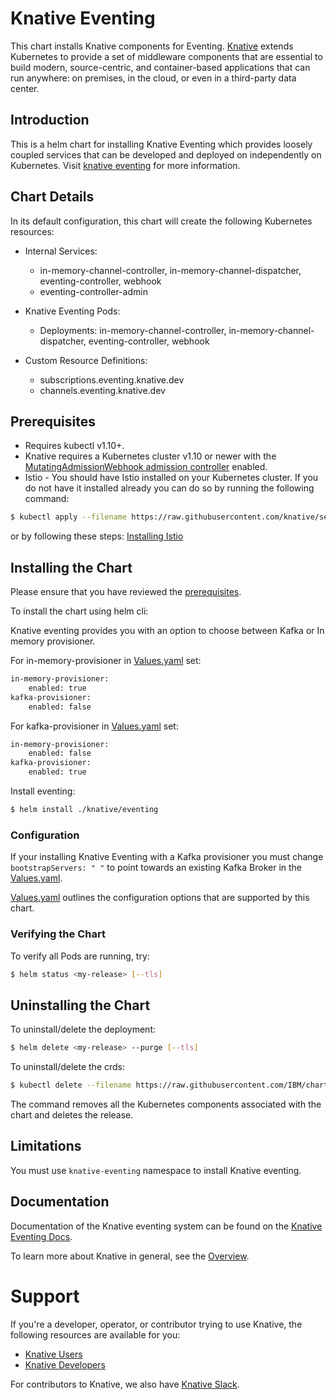 # Knative Eventing

This chart installs Knative components for Eventing.
[Knative](https://github.com/knative/) extends Kubernetes to provide a set of middleware components that are essential to build modern, source-centric, and container-based applications that can run anywhere: on premises, in the cloud, or even in a third-party data center.

## Introduction

This is a helm chart for installing Knative Eventing which provides loosely coupled services that can be developed and deployed on independently on Kubernetes. Visit [knative eventing](https://github.com/knative/eventing/blob/master/README.md) for more information.

## Chart Details

In its default configuration, this chart will create the following Kubernetes resources:

- Internal Services:
    - in-memory-channel-controller, in-memory-channel-dispatcher, eventing-controller, webhook
    - eventing-controller-admin

- Knative Eventing Pods:
    - Deployments: in-memory-channel-controller, in-memory-channel-dispatcher, eventing-controller, webhook

- Custom Resource Definitions:
    - subscriptions.eventing.knative.dev
    - channels.eventing.knative.dev

## Prerequisites

- Requires kubectl v1.10+.
- Knative requires a Kubernetes cluster v1.10 or newer with the
[MutatingAdmissionWebhook admission controller](https://kubernetes.io/docs/reference/access-authn-authz/admission-controllers/#how-do-i-turn-on-an-admission-controller)
enabled.
- Istio - You should have Istio installed on your Kubernetes cluster. If you do not have it installed already you can do so by running the following command:
```bash
$ kubectl apply --filename https://raw.githubusercontent.com/knative/serving/v0.2.3/third_party/istio-1.0.2/istio.yaml
```
or by following these steps:
[Installing Istio](https://github.com/knative/docs/blob/master/install/Knative-with-any-k8s.md#installing-istio)

## Installing the Chart

Please ensure that you have reviewed the [prerequisites](#prerequisites).

To install the chart using helm cli:

Knative eventing provides you with an option to choose between Kafka or In memory provisioner.

For in-memory-provisioner in [Values.yaml](./values.yaml) set:
```bash
in-memory-provisioner:
    enabled: true
kafka-provisioner:
    enabled: false
```
For kafka-provisioner in [Values.yaml](./values.yaml) set:
```bash
in-memory-provisioner:
    enabled: false
kafka-provisioner:
    enabled: true
```

Install eventing:
```bash
$ helm install ./knative/eventing
```

### Configuration

If your installing Knative Eventing with a Kafka provisioner you must change `bootstrapServers: " "` to point towards an existing Kafka Broker in the [Values.yaml](./charts/kafka-provisioner/values.yaml).

[Values.yaml](./values.yaml) outlines the configuration options that are supported by this chart.

### Verifying the Chart

To verify all Pods are running, try:
```bash
$ helm status <my-release> [--tls]
```

## Uninstalling the Chart

To uninstall/delete the deployment:
```bash
$ helm delete <my-release> --purge [--tls]
```

To uninstall/delete the crds:
```bash
$ kubectl delete --filename https://raw.githubusercontent.com/IBM/charts/master/community/knative/all-crds.yaml
```

The command removes all the Kubernetes components associated with the chart and deletes the release.

## Limitations

You must use `knative-eventing` namespace to install Knative eventing.

## Documentation

Documentation of the Knative eventing system can be found on the [Knative Eventing Docs](https://github.com/knative/eventing/blob/master/README.md).

To learn more about Knative in general, see the [Overview](https://github.com/knative/docs/blob/master/README.md).

# Support

If you're a developer, operator, or contributor trying to use Knative, the
following resources are available for you:

- [Knative Users](https://groups.google.com/forum/#!forum/knative-users)
- [Knative Developers](https://groups.google.com/forum/#!forum/knative-dev)

For contributors to Knative, we also have [Knative Slack](https://slack.knative.dev).